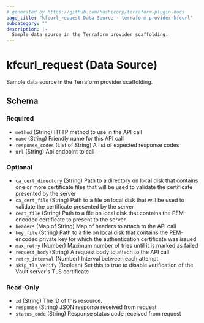 ```yaml
---
# generated by https://github.com/hashicorp/terraform-plugin-docs
page_title: "kfcurl_request Data Source - terraform-provider-kfcurl"
subcategory: ""
description: |-
  Sample data source in the Terraform provider scaffolding.
---
```


# kfcurl_request (Data Source)

Sample data source in the Terraform provider scaffolding.



<!-- schema generated by tfplugindocs -->
## Schema

### Required

- `method` (String) HTTP method to use in the API call
- `name` (String) Friendly name for this API call
- `response_codes` (List of String) A list of expected response codes
- `url` (String) Api endpoint to call

### Optional

- `ca_cert_directory` (String) Path to a directory on local disk that contains one or more certificate files that will be used to validate the certificate presented by the server
- `ca_cert_file` (String) Path to a file on local disk that will be used to validate the certificate presented by the server
- `cert_file` (String) Path to a file on local disk that contains the PEM-encoded certificate to present to the server
- `headers` (Map of String) Map of headers to attach to the API call
- `key_file` (String) Path to a file on local disk that contains the PEM-encoded private key for which the authentication certificate was issued
- `max_retry` (Number) Maximum number of tries until it is marked as failed
- `request_body` (String) A request body to attach to the API call
- `retry_interval` (Number) Interval between each attempt
- `skip_tls_verify` (Boolean) Set this to true to disable verification of the Vault server's TLS certificate

### Read-Only

- `id` (String) The ID of this resource.
- `response` (String) JSON response received from request
- `status_code` (String) Response status code received from request


